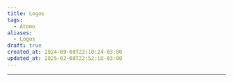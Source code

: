 ```yaml
---
title: Logos
tags:
  - Átomo
aliases:
  - Logos
draft: true
created_at: 2024-09-08T22:10:24-03:00
updated_at: 2025-02-08T22:52:18-03:00
---
```



---

